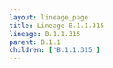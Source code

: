 ```yaml
---
layout: lineage_page
title: Lineage B.1.1.315
lineage: B.1.1.315
parent: B.1.1
children: ['B.1.1.315']
---
```


